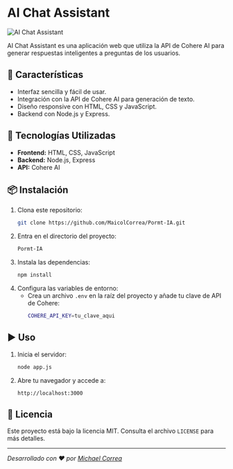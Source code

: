 # AI Chat Assistant

![AI Chat Assistant](https://your-image-url.com/banner.png)  

AI Chat Assistant es una aplicación web que utiliza la API de Cohere AI para generar respuestas inteligentes a preguntas de los usuarios.

## 🚀 Características
- Interfaz sencilla y fácil de usar.
- Integración con la API de Cohere AI para generación de texto.
- Diseño responsive con HTML, CSS y JavaScript.
- Backend con Node.js y Express.

## 📌 Tecnologías Utilizadas
- **Frontend:** HTML, CSS, JavaScript
- **Backend:** Node.js, Express
- **API:** Cohere AI

## 📦 Instalación
1. Clona este repositorio:
   ```sh
   git clone https://github.com/MaicolCorrea/Pormt-IA.git
   ```
2. Entra en el directorio del proyecto:
   ```sh
   Pormt-IA
   ```
3. Instala las dependencias:
   ```sh
   npm install
   ```
4. Configura las variables de entorno:
   - Crea un archivo `.env` en la raíz del proyecto y añade tu clave de API de Cohere:
     ```sh
     COHERE_API_KEY=tu_clave_aqui
     ```

## ▶️ Uso
1. Inicia el servidor:
   ```sh
   node app.js
   ```
2. Abre tu navegador y accede a:
   ```
   http://localhost:3000
   ```

## 📜 Licencia
Este proyecto está bajo la licencia MIT. Consulta el archivo `LICENSE` para más detalles.

---

_Desarrollado con ❤️ por [Michael Correa](https://github.com/MaicolCorrea)_


